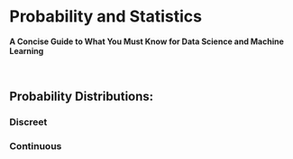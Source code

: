 # Probability and Statistics
**A Concise Guide to What You Must Know for Data Science and Machine Learning**

&nbsp;

## Probability Distributions:

### Discreet



### Continuous
